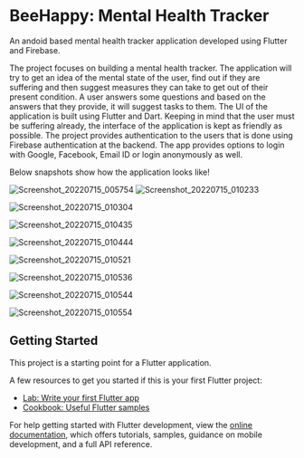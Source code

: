 # BeeHappy: Mental Health Tracker

An andoid based mental health tracker application developed using Flutter and Firebase.

The project focuses on building a mental health tracker. The application will try to get an idea of the mental state of the user, find out if they are suffering and then suggest measures they can take to get out of their present condition. A user answers some questions and based on the answers that they provide, it will suggest tasks to
them. The UI of the application is built using Flutter and Dart. Keeping in mind that the user must be suffering already, the interface of the application is kept as friendly as possible. The project provides authentication to the users that is done using Firebase authentication at the backend. The app provides options to login with Google, Facebook, Email ID or login anonymously as well. 

Below snapshots show how the application looks like!

![Screenshot_20220715_005754](https://user-images.githubusercontent.com/72212740/185929457-6c41c057-e1d4-4ea5-b006-b6310afd44dc.png) ![Screenshot_20220715_010233](https://user-images.githubusercontent.com/72212740/185930057-7960163c-1173-4ed3-8c19-277d414fb778.png)



![Screenshot_20220715_010304](https://user-images.githubusercontent.com/72212740/185930112-514384cf-2a50-434c-b78e-0ac009545254.png)

![Screenshot_20220715_010435](https://user-images.githubusercontent.com/72212740/185930140-f4e80f2e-f682-4fce-b42e-cf2674db3ca6.png)

![Screenshot_20220715_010444](https://user-images.githubusercontent.com/72212740/185930188-3960aed4-238e-4cf1-a16a-9f37c70dbb49.png)

![Screenshot_20220715_010521](https://user-images.githubusercontent.com/72212740/185930255-8deb89e4-e497-4a64-a8b0-f4e94171b928.png)

![Screenshot_20220715_010536](https://user-images.githubusercontent.com/72212740/185930314-d6197a95-769f-4f7e-b43d-04d5b2b6040a.png)

![Screenshot_20220715_010544](https://user-images.githubusercontent.com/72212740/185930348-3041f4ac-9c03-4792-a04e-4eb027cc967e.png)

![Screenshot_20220715_010554](https://user-images.githubusercontent.com/72212740/185930411-b974aef2-3fb9-47ba-a2a3-55425b51533d.png)

## Getting Started

This project is a starting point for a Flutter application.

A few resources to get you started if this is your first Flutter project:

- [Lab: Write your first Flutter app](https://docs.flutter.dev/get-started/codelab)
- [Cookbook: Useful Flutter samples](https://docs.flutter.dev/cookbook)

For help getting started with Flutter development, view the
[online documentation](https://docs.flutter.dev/), which offers tutorials,
samples, guidance on mobile development, and a full API reference.
